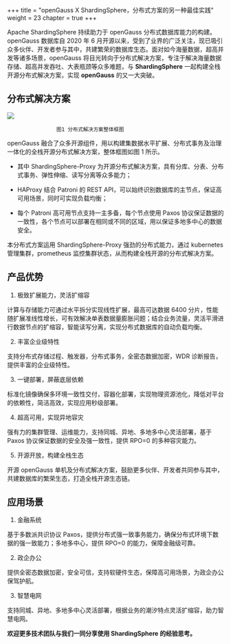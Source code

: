 +++
title = "openGauss X ShardingSphere，分布式方案的另一种最佳实践"
weight = 23
chapter = true
+++

Apache ShardingSphere 持续助力于 openGauss 分布式数据库能力的构建。openGauss 数据库自 2020 年 6 月开源以来，受到了业界的广泛关注，现已吸引众多伙伴、开发者参与其中，共建繁荣的数据库生态。面对如今海量数据，超高并发等诸多场景，openGauss 将目光转向于分布式解决方案，专注于解决海量数据存储、超高并发吞吐、大表瓶颈等众多难题，与 **ShardingSphere** 一起构建全栈开源分布式解决方案，实现 **openGauss** 的又一大突破。

## 分布式解决方案
![](https://shardingsphere.apache.org/blog/img/Blog_23_img_1_a_Photo.png)

					图1 分布式解决方案整体框图

openGauss 融合了众多开源组件，用以构建集数据水平扩展、分布式事务及治理一体化的全栈开源分布式解决方案，整体框图如图 1 所示。

* 其中 ShardingSphere-Proxy 为开源分布式解决方案，具有分库、分表、分布式事务、弹性伸缩、读写分离等众多能力；

* HAProxy 结合 Patroni 的 REST API，可以始终识别数据库的主节点，保证高可用场景，同时可实现负载均衡；

* 每个 Patroni 高可用节点支持一主多备，每个节点使用 Paxos 协议保证数据的一致性，各个节点可以部署在相同或不同的区域，用以保证多地多中心的数据安全。

本分布式方案运用 ShardingSphere-Proxy 强劲的分布式能力，通过 kubernetes 管理集群，prometheus 监控集群状态，从而构建全栈开源的分布式解决方案。

## 产品优势

1. 极致扩展能力，灵活扩缩容

计算与存储能力可通过水平拆分实现线性扩展，最高可达数据 6400 分片，性能随扩展准线性增长，可有效解决单表数据量膨胀问题；结合业务流量，灵活平滑进行数据节点的扩缩容，智能读写分离，实现分布式数据库的自动负载均衡。

2. 丰富企业级特性

支持分布式存储过程、触发器，分布式事务，全密态数据加密，WDR 诊断报告，提供丰富的企业级特性。

3. 一键部署，屏蔽底层依赖

标准化镜像确保多环境一致性交付，容器化部署，实现物理资源池化，降低对平台的依赖性，简洁高效，实现应用秒级部署。

4. 超高可用，实现异地容灾

强有力的集群管理、运维能力，支持同城、异地、多地多中心灵活部署，基于 Paxos 协议保证数据的安全及强一致性，提供 RPO=0 的多种容灾能力。

5. 开源开放，构建全栈生态

开源 openGauss 单机及分布式解决方案，鼓励更多伙伴、开发者共同参与其中，共建数据库的繁荣生态，打造全栈开源生态链。

## 应用场景
1. 金融系统

基于多数派共识协议 Paxos，提供分布式强一致事务能力，确保分布式环境下数据的强一致能力；多地多中心，提供 RPO=0 的能力，保障金融级可靠。

2. 政企办公

提供全密态数据加密，安全可信，支持软硬件生态，保障高可用场景，为政企办公保驾护航。

3. 智慧电网

支持同城、异地、多地多中心灵活部署，根据业务的潮汐特点灵活扩缩容，助力智慧电网。

**欢迎更多技术团队与我们一同分享使用 ShardingSphere 的经验思考。**
